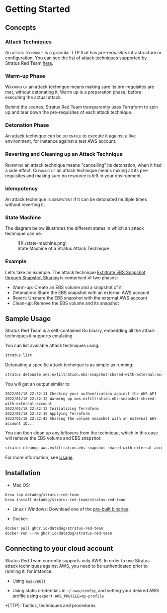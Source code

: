 # Getting Started

## Concepts

### Attack Techniques

An <span class="smallcaps">attack technique</span> is a granular TTP that has *pre-requisites* infrastructure or configuration.
You can see the list of attack techniques supported by Stratus Red Team [here](../attack-techniques/list.md).

### Warm-up Phase

<span class="smallcaps">Warming up</span> an attack technique means making sure its pre-requisites are met, without detonating it. 
Warm up is a preparation phase, before executing the actual attack.

Behind the scenes, Stratus Red Team transparently uses Terraform to spin up and tear down the pre-requisites of each attack technique.

### Detonation Phase

An attack technique can be <span class="smallcaps">detonated</span> to execute it against a live environment, for instance against a test AWS account.

### Reverting and Cleaning up an Attack Technique

<span class="smallcaps">Reverting</span> an attack technique means "cancelling" its detonation, when it had a side effect.
<span class="smallcaps">Cleaning up</span> an attack technique means nuking all its pre-requisites and making sure no resource is left in your environment.

### Idempotency

An attack technique is <span class="smallcaps">idempotent</span> if it can be detonated multiple times without reverting it.

### State Machine

The diagram below illustrates the different states in which an attack technique can be.

<figure markdown>
![](./state-machine.png)
<figcaption>State Machine of a Stratus Attack Technique</figcaption>
</figure>

### Example

Let's take an example. The attack technique [Exfiltrate EBS Snapshot through Snapshot Sharing](../../attack-techniques/AWS/aws.exfiltration.ebs-snapshot-shared-with-external-account/) is comprised of two phases:

- Warm-up: Create an EBS volume and a snapshot of it
- Detonation: Share the EBS snapshot with an external AWS account
- Revert: Unshare the EBS snapshot with the external AWS account
- Clean-up: Remove the EBS volume and its snapshot

## Sample Usage

Stratus Red Team is a self-contained Go binary, embedding all the attack techniques it supports emulating.

You can list available attack techniques using:

```bash
stratus list
```

Detonating a specific attack technique is as simple as running:

```bash
stratus detonate aws.exfiltration.ebs-snapshot-shared-with-external-account
```

You will get an output similar to:

```
2022/01/18 22:32:11 Checking your authentication against the AWS API
2022/01/18 22:32:12 Warming up aws.exfiltration.ebs-snapshot-shared-with-external-account
2022/01/18 22:32:12 Initializing Terraform
2022/01/18 22:32:19 Applying Terraform
2022/01/18 22:32:43 Sharing the volume snapshot with an external AWS account ID...
```

You can then clean up any leftovers from the technique, which in this case will remove the EBS volume and EBS snapshot:

```bash
stratus cleanup aws.exfiltration.ebs-snapshot-shared-with-external-account
```

For more information, see [Usage](./usage.md).

## Installation

- Mac OS: 

```
brew tap datadog/stratus-red-team
brew install datadog/stratus-red-team/stratus-red-team
```

- Linux / Windows: Download one of the [pre-built binaries](https://github.com/datadog/stratus-red-team/releases).

- Docker:

```
docker pull ghcr.io/datadog/stratus-red-team
docker run --rm ghcr.io/datadog/stratus-red-team
```

## Connecting to your cloud account

Stratus Red Team currently supports only AWS. In order to use Stratus attack techniques against AWS, you need to be authenticated prior to running it, for instance:

- Using [`aws-vault`](https://github.com/99designs/aws-vault)

- Using static credentials in `~/.aws/config`, and setting your desired AWS profile using `export AWS_PROFILE=my-profile`

*[TTP]: Tactics, techniques and procedures